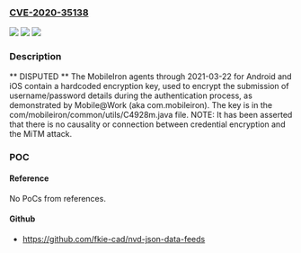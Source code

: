 ### [CVE-2020-35138](https://cve.mitre.org/cgi-bin/cvename.cgi?name=CVE-2020-35138)
![](https://img.shields.io/static/v1?label=Product&message=n%2Fa&color=blue)
![](https://img.shields.io/static/v1?label=Version&message=n%2Fa&color=blue)
![](https://img.shields.io/static/v1?label=Vulnerability&message=n%2Fa&color=brighgreen)

### Description

** DISPUTED ** The MobileIron agents through 2021-03-22 for Android and iOS contain a hardcoded encryption key, used to encrypt the submission of username/password details during the authentication process, as demonstrated by Mobile@Work (aka com.mobileiron). The key is in the com/mobileiron/common/utils/C4928m.java file. NOTE: It has been asserted that there is no causality or connection between credential encryption and the MiTM attack.

### POC

#### Reference
No PoCs from references.

#### Github
- https://github.com/fkie-cad/nvd-json-data-feeds


